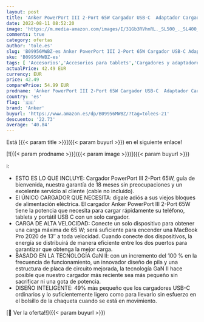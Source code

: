 ```yaml
---
layout: post
title: 'Anker PowerPort III 2-Port 65W Cargador USB-C  Adaptador Cargador Rápido PPS  Compatible con MacBook Pro/Air  iPad Pro  Galaxy S20/S10  DELL XPS 13  Note 20/10+  iPhone 12/Pro  Pixel'
date: 2022-08-11 08:52:20
image: 'https://m.media-amazon.com/images/I/31Gb3RVhnRL._SL500_._SL400_.jpg'
comments: true
category: ofertas
author: 'tole.es'
slug: 'B09956MWBZ-es Anker PowerPort III 2-Port 65W Cargador USB-C Adaptador...'
sku: 'B09956MWBZ-es'
tags: [ 'Accesorios','Accesorios para tablets','Cargadores y adaptadores para tablets','Informática','anker','ipad','iphone','🇪🇸', ]
actualPrice: 42.49 EUR
currency: EUR
price: 42.49
comparePrice: 54.99 EUR
prodname: 'Anker PowerPort III 2-Port 65W Cargador USB-C  Adaptador Cargador Rápido PPS  Compatible con MacBook Pro/Air  iPad Pro  Galaxy S20/S10  DELL XPS 13  Note 20/10+  iPhone 12/Pro  Pixel'
country: 'es'
flag: '🇪🇸'
brand: 'Anker'
buyurl: 'https://www.amazon.es/dp/B09956MWBZ/?tag=tolees-21'
descuento: '22.73'
average: '40.84'
---
```


Está [{{< param title >}}]({{< param buyurl >}}) en el siguiente enlace!

[![{{< param prodname >}}]({{< param image >}})]({{< param buyurl >}})

ℹ️:

- ESTO ES LO QUE INCLUYE: Cargador PowerPort III 2-Port 65W, guía de bienvenida, nuestra garantía de 18 meses sin preocupaciones y un excelente servicio al cliente (cable no incluido).
- El ÚNICO CARGADOR QUE NECESITA: dígale adiós a sus viejos bloques de alimentación eléctrica. El cargador Anker PowerPort III 2-Port 65W tiene la potencia que necesita para cargar rápidamente su teléfono, tableta y portátil USB C con un solo cargador.
- CARGA DE ALTA VELOCIDAD: Conecte un solo dispositivo para obtener una carga máxima de 65 W; será suficiente para encender una MacBook Pro 2020 de 13″ a toda velocidad. Cuando conecte dos dispositivos, la energía se distribuirá de manera eficiente entre los dos puertos para garantizar que obtenga la mejor carga.
- BASADO EN LA TECNOLOGÍA GaN II: con un incremento del 100 % en la frecuencia de funcionamiento, un innovador diseño de pila y una estructura de placa de circuito mejorada, la tecnología GaN II hace posible que nuestro cargador más reciente sea más pequeño sin sacrificar ni una gota de potencia.
- DISEÑO INTELIGENTE: 49% más pequeño que los cargadores USB-C ordinarios y lo suficientemente ligero como para llevarlo sin esfuerzo en el bolsillo de la chaqueta cuando se está en movimiento.

[🛒 Ver la oferta!!]({{< param buyurl >}})
